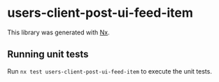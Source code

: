# users-client-post-ui-feed-item

This library was generated with [Nx](https://nx.dev).

## Running unit tests

Run `nx test users-client-post-ui-feed-item` to execute the unit tests.
